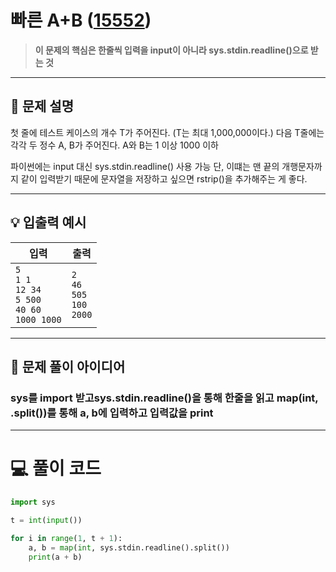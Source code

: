 # 빠른 A+B ([15552](https://www.acmicpc.net/problem/15552))

> **이 문제의 핵심은 한줄씩 입력을 input이 아니라 sys.stdin.readline()으로 받는 것**

---

## 📘 문제 설명

첫 줄에 테스트 케이스의 개수 T가 주어진다. (T는 최대 1,000,000이다.)
다음 T줄에는 각각 두 정수 A, B가 주어진다.
A와 B는 1 이상 1000 이하

파이썬에는 input 대신 sys.stdin.readline() 사용 가능
단, 이떄는 맨 끝의 개행문자까지 같이 입력받기 때문에 문자열을 저장하고 싶으면 rstrip()을 추가해주는 게 좋다.

---

## 💡 입출력 예시

| 입력 | 출력 |
|------|------|
| `5` <br> `1 1` <br> `12 34` <br> `5 500` <br> `40 60` <br> `1000 1000` | `2` <br> `46` <br> `505` <br> `100` <br> `2000` |

---

## 🧠 문제 풀이 아이디어

### sys를 import 받고sys.stdin.readline()을 통해 한줄을 읽고 map(int, .split())를 통해 a, b에 입력하고 입력값을 print

---

# 💻 풀이 코드

```python
import sys

t = int(input())

for i in range(1, t + 1):
    a, b = map(int, sys.stdin.readline().split())
    print(a + b)
